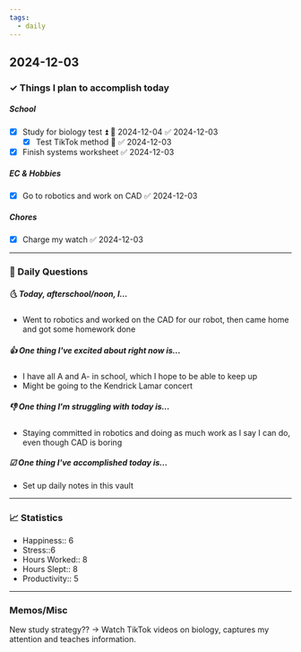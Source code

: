 ```yaml
---
tags:
  - daily
---
```


## 2024-12-03

### ✓ Things I plan to accomplish today
##### School
- [x] Study for biology test ⏫ 📅 2024-12-04 ✅ 2024-12-03
    - [x] Test TikTok method 🔼 ✅ 2024-12-03
- [x] Finish systems worksheet ✅ 2024-12-03
##### EC & Hobbies
- [x] Go to robotics and work on CAD ✅ 2024-12-03
#####  Chores
- [x] Charge my watch ✅ 2024-12-03
---

### 📅 Daily Questions

##### 🌜 Today, afterschool/noon, I...

- Went to robotics and worked on the CAD for our robot, then came home and got some homework done

##### 👍 One thing I've excited about right now is...

- I have all A and A- in school, which I hope to be able to keep up
- Might be going to the Kendrick Lamar concert

##### 👎 One thing I'm struggling with today is...

- Staying committed in robotics and doing as much work as I say I can do, even though CAD is boring

##### ☑ One thing I've accomplished today is...

- Set up daily notes in this vault
---
### 📈 Statistics
- Happiness:: 6
- Stress::6
- Hours Worked:: 8
- Hours Slept:: 8
- Productivity:: 5
---
### Memos/Misc

New study strategy?? -> Watch TikTok videos on biology, captures my attention and teaches information. 
